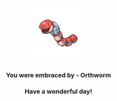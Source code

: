 <p align="center">
    <img src="https://raw.githubusercontent.com/PokeAPI/sprites/master/sprites/pokemon/968.png" width="150" height="150">
</p>
<h3 align="center">You were embraced by - <b>Orthworm</b></h3>
<h3 align="center">Have a wonderful day!</h3>
